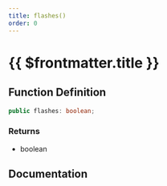 ```yaml
---
title: flashes()
order: 0
---
```


# {{ $frontmatter.title }}

## Function Definition

```ts
public flashes: boolean;
```

### Returns

* boolean

## Documentation

<!--@include: ./parts/flashes.md-->
